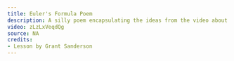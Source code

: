 ```yaml
---
title: Euler's Formula Poem
description: A silly poem encapsulating the ideas from the video about Euler's formula through graph theory.
video: zLzLxVeqdQg
source: NA
credits:
- Lesson by Grant Sanderson
---
```

